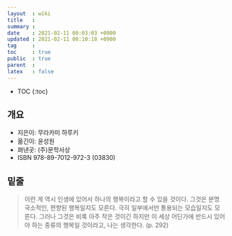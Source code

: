 ```yaml
---
layout  : wiki
title   : 
summary : 
date    : 2021-02-11 00:03:03 +0900
updated : 2021-02-11 00:10:18 +0900
tag     : 
toc     : true
public  : true
parent  : 
latex   : false
---
```

* TOC
{:toc}

## 개요
* 지은이: 무라카미 하루키
* 옮긴이: 윤성원
* 펴낸곳: (주)문학사상
* ISBN 978-89-7012-972-3 (03830)

## 밑줄
> 이런 게 역시 인생에 있어서 하나의 행복이라고 할 수 있을 것이다. 그것은 분명 국소적인, 편향된 행복일지도 모른다. 극히 일부에서만 통용되는 모습일지도 모른다. 그러나 그것은 비록 아주 작은 것이긴 하지만 이 세상 어딘가에 반드시 있어야 하는 종류의 행복일 것이라고, 나는 생각한다.  (p. 292) 
